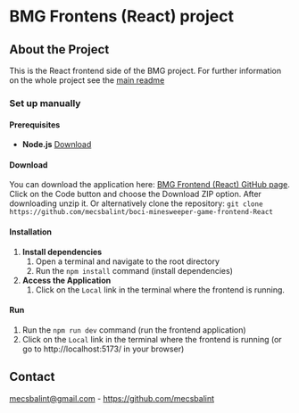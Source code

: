 # BMG Frontens (React) project

## About the Project

This is the React frontend side of the BMG project. For further information on the whole project see the [main readme](https://github.com/mecsbalint/boci-minesweeper-game/blob/main/README.md)

### Set up manually
#### Prerequisites

* **Node.js** [Download](https://nodejs.org/en/download)


#### Download

You can download the application here: [BMG Frontend (React) GitHub page](https://github.com/mecsbalint/boci-minesweeper-game-frontend-React). Click on the Code button and choose the Download ZIP option. After downloading unzip it.
Or alternatively clone the repository: ```git clone https://github.com/mecsbalint/boci-minesweeper-game-frontend-React```


#### Installation

1. **Install dependencies**
    1. Open a terminal and navigate to the root directory
    2. Run the `npm install` command (install dependencies)
2. **Access the Application**
    1. Click on the `Local` link in the terminal where the frontend is running.

#### Run

1. Run the `npm run dev` command (run the frontend application)
2. Click on the `Local` link in the terminal where the frontend is running (or go to http://localhost:5173/ in your browser)

## Contact

mecsbalint@gmail.com - https://github.com/mecsbalint
